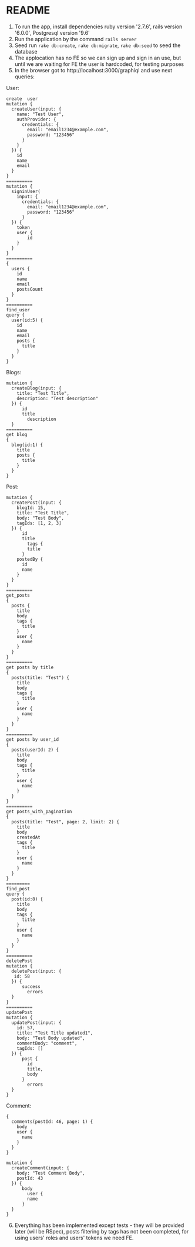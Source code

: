 # README

1. To run the app, install dependencies ruby version '2.7.6', rails version '6.0.0', Postgresql version '9.6'
2. Run the application by the command `rails server`
3. Seed run `rake db:create`, `rake db:migrate`, `rake db:seed` to seed the database
4. The applocation has no FE so we can sign up and sign in an use, but until we are waiting for FE the user is hardcoded,
    for testing purposes
5. In the browser got to http://localhost:3000/graphiql and use next queries:

User:
```
create  user
mutation {
  createUser(input: {
    name: "Test User",
    authProvider: {
      credentials: {
        email: "email1234@example.com",
        password: "123456"
      }
  	}
  }) {
    id
    name
    email
  }
}
==========
mutation {
  signinUser(
    input: {
      credentials: {
        email: "email1234@example.com",
        password: "123456"
      }
  }) {
    token
    user {
    	id
  	}
  }
}
==========
{
  users {
    id
    name
    email
    postsCount
  }
}
==========
find_user
query {
  user(id:5) {
    id
    name
    email
    posts {
      title
    }
  }
}
```
Blogs:
```
mutation {
  createBlog(input: {
    title: "Test Title",
    description: "Test description"
  }) {
      id
      title
    	description
  }
==========
get blog
{
  blog(id:1) {
    title
    posts {
      title
    }
  }
}
```
Post:
```
mutation {
  createPost(input: {
    blogId: 15,
    title: "Test Title",
    body: "Test Body",
    tagIds: [1, 2, 3]
  }) {
      id
      title
    	tags {
        title
      }
    postedBy {
      id
      name
    }
  }
}
==========
get_posts
{
  posts {
    title
    body
    tags {
      title
    }
    user {
      name
    }
  }
}
==========
get posts by title
{
  posts(title: "Test") {
    title
    body
    tags {
      title
    }
    user {
      name
    }
  }
}
==========
get posts by user_id
{
  posts(userId: 2) {
    title
    body
    tags {
      title
    }
    user {
      name
    }
  }
}
==========
get posts_with_pagination
{
  posts(title: "Test", page: 2, limit: 2) {
    title
    body
    createdAt
    tags {
      title
    }
    user {
      name
    }
  }
}
=========
find_post
query {
  post(id:8) {
    title
    body
    tags {
      title
    }
    user {
      name
    }
  }
}
==========
deletePost
mutation {
  deletePost(input: {
   id: 58
  }) {
      success
    	errors
  }
}
==========
updatePost
mutation {
  updatePost(input: {
    id: 57,
    title: "Test Title updated1",
    body: "Test Body updated",
    commentBody: "comment",
    tagIds: []
  }) {
      post {
        id
        title,
        body
      }
    	errors
  }
}
```
Comment:
```
{
  comments(postId: 46, page: 1) {
    body
    user {
      name
    }
  }
}
```
```
mutation {
  createComment(input: {
    body: "Test Comment Body",
    postId: 43
  }) {
      body
    	user {
        name
      }
  }
}
```
6. Everything has been implemented except tests - they will be provided later (will be RSpec), posts filtering by tags has not been completed, for using users' roles and users' tokens we need FE.
